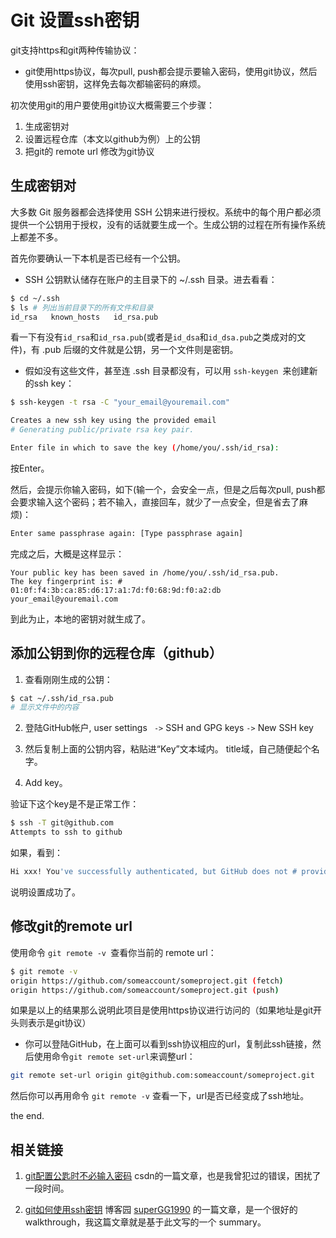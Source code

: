# Git 设置ssh密钥

git支持https和git两种传输协议：

* git使用https协议，每次pull, push都会提示要输入密码，使用git协议，然后使用ssh密钥，这样免去每次都输密码的麻烦。

初次使用git的用户要使用git协议大概需要三个步骤：

1. 生成密钥对
2. 设置远程仓库（本文以github为例）上的公钥
3. 把git的 remote url 修改为git协议

## 生成密钥对

大多数 Git 服务器都会选择使用 SSH 公钥来进行授权。系统中的每个用户都必须提供一个公钥用于授权，没有的话就要生成一个。生成公钥的过程在所有操作系统上都差不多。

首先你要确认一下本机是否已经有一个公钥。

* SSH 公钥默认储存在账户的主目录下的 ~/.ssh 目录。进去看看：

```bash
$ cd ~/.ssh
$ ls # 列出当前目录下的所有文件和目录
id_rsa   known_hosts   id_rsa.pub
```

看一下有没有`id_rsa`和`id_rsa.pub`(或者是`id_dsa`和`id_dsa.pub`之类成对的文件)，有 .pub 后缀的文件就是公钥，另一个文件则是密钥。

* 假如没有这些文件，甚至连 .ssh 目录都没有，可以用 `ssh-keygen `来创建新的ssh key：

```bash
$ ssh-keygen -t rsa -C "your_email@youremail.com"

Creates a new ssh key using the provided email 
# Generating public/private rsa key pair.

Enter file in which to save the key (/home/you/.ssh/id_rsa):
```

按Enter。

然后，会提示你输入密码，如下(输一个，会安全一点，但是之后每次pull, push都会要求输入这个密码；若不输入，直接回车，就少了一点安全，但是省去了麻烦)：

```bash
Enter same passphrase again: [Type passphrase again]
```

完成之后，大概是这样显示：

```
Your public key has been saved in /home/you/.ssh/id_rsa.pub.
The key fingerprint is: # 01:0f:f4:3b:ca:85:d6:17:a1:7d:f0:68:9d:f0:a2:db your_email@youremail.com
```

到此为止，本地的密钥对就生成了。

## 添加公钥到你的远程仓库（github）

1. 查看刚刚生成的公钥：

```bash
$ cat ~/.ssh/id_rsa.pub
# 显示文件中的内容
```

2. 登陆GitHub帐户, user settings ` ->` SSH and GPG keys ` -> ` New SSH key

3. 然后复制上面的公钥内容，粘贴进“Key”文本域内。 title域，自己随便起个名字。
4.  Add key。

验证下这个key是不是正常工作：

```bash
$ ssh -T git@github.com
Attempts to ssh to github
```

如果，看到：

```bash
Hi xxx! You've successfully authenticated, but GitHub does not # provide shell access.
```

说明设置成功了。

## 修改git的remote url

使用命令 `git remote -v `查看你当前的 remote url：

```bash
$ git remote -v
origin https://github.com/someaccount/someproject.git (fetch)
origin https://github.com/someaccount/someproject.git (push)
```

如果是以上的结果那么说明此项目是使用https协议进行访问的（如果地址是git开头则表示是git协议）

* 你可以登陆GitHub，在上面可以看到ssh协议相应的url，复制此ssh链接，然后使用命令` git remote set-url `来调整url：

```bash
git remote set-url origin git@github.com:someaccount/someproject.git
```

然后你可以再用命令 `git remote -v` 查看一下，url是否已经变成了ssh地址。

the end.



## 相关链接

1. [git配置公匙时不必输入密码](https://blog.csdn.net/xiaomengzi_16/article/details/98847298) csdn的一篇文章，也是我曾犯过的错误，困扰了一段时间。

2. [git如何使用ssh密钥](https://www.cnblogs.com/superGG1990/p/6844952.html) 博客园 [superGG1990](https://home.cnblogs.com/u/superGG1990/) 的一篇文章，是一个很好的 walkthrough，我这篇文章就是基于此文写的一个 summary。